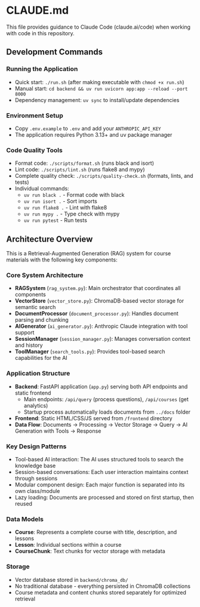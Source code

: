 # CLAUDE.md

This file provides guidance to Claude Code (claude.ai/code) when working with code in this repository.

## Development Commands

### Running the Application
- Quick start: `./run.sh` (after making executable with `chmod +x run.sh`)
- Manual start: `cd backend && uv run uvicorn app:app --reload --port 8000`
- Dependency management: `uv sync` to install/update dependencies

### Environment Setup
- Copy `.env.example` to `.env` and add your `ANTHROPIC_API_KEY`
- The application requires Python 3.13+ and uv package manager

### Code Quality Tools
- Format code: `./scripts/format.sh` (runs black and isort)
- Lint code: `./scripts/lint.sh` (runs flake8 and mypy)
- Complete quality check: `./scripts/quality-check.sh` (formats, lints, and tests)
- Individual commands:
  - `uv run black .` - Format code with black
  - `uv run isort .` - Sort imports
  - `uv run flake8 .` - Lint with flake8
  - `uv run mypy .` - Type check with mypy
  - `uv run pytest` - Run tests

## Architecture Overview

This is a Retrieval-Augmented Generation (RAG) system for course materials with the following key components:

### Core System Architecture
- **RAGSystem** (`rag_system.py`): Main orchestrator that coordinates all components
- **VectorStore** (`vector_store.py`): ChromaDB-based vector storage for semantic search
- **DocumentProcessor** (`document_processor.py`): Handles document parsing and chunking
- **AIGenerator** (`ai_generator.py`): Anthropic Claude integration with tool support
- **SessionManager** (`session_manager.py`): Manages conversation context and history
- **ToolManager** (`search_tools.py`): Provides tool-based search capabilities for the AI

### Application Structure
- **Backend**: FastAPI application (`app.py`) serving both API endpoints and static frontend
  - Main endpoints: `/api/query` (process questions), `/api/courses` (get analytics)
  - Startup process automatically loads documents from `../docs` folder
- **Frontend**: Static HTML/CSS/JS served from `/frontend` directory
- **Data Flow**: Documents → Processing → Vector Storage → Query → AI Generation with Tools → Response

### Key Design Patterns
- Tool-based AI interaction: The AI uses structured tools to search the knowledge base
- Session-based conversations: Each user interaction maintains context through sessions
- Modular component design: Each major function is separated into its own class/module
- Lazy loading: Documents are processed and stored on first startup, then reused

### Data Models
- **Course**: Represents a complete course with title, description, and lessons
- **Lesson**: Individual sections within a course
- **CourseChunk**: Text chunks for vector storage with metadata

### Storage
- Vector database stored in `backend/chroma_db/`
- No traditional database - everything persisted in ChromaDB collections
- Course metadata and content chunks stored separately for optimized retrieval
